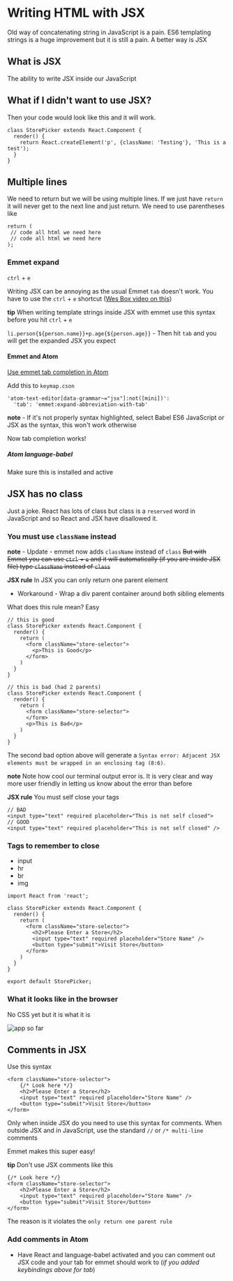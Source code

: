 # Writing HTML with JSX
Old way of concatenating string in JavaScript is a pain. ES6 templating strings is a huge improvement but it is still a pain. A better way is JSX

## What is JSX
The ability to write JSX inside our JavaScript

## What if I didn't want to use JSX?
Then your code would look like this and it will work.

```
class StorePicker extends React.Component {
  render() {
    return React.createElement('p', {className: 'Testing'}, 'This is a test');
  }
}
```

## Multiple lines
We need to return but we will be using multiple lines. If we just have `return` it will never get to the next line and just return. We need to use parentheses like

```
return (
 // code all html we need here
 // code all html we need here
);
```

### Emmet expand
`ctrl` + `e`

Writing JSX can be annoying as the usual Emmet `tab` doesn't work. You have to use the `ctrl` + `e` shortcut ([Wes Box video on this](http://wesbos.com/emmet-react-jsx-sublime/))

**tip** When writing template strings inside JSX with emmet use this syntax before you hit `ctrl` + `e`

`li.person{${person.name}}+p.age{${person.age}}` - Then hit `tab` and you will get the expanded JSX you expect

#### Emmet and Atom
[Use emmet tab completion in Atom](https://gist.github.com/mxstbr/361ddb22057f0a01762240be209321f0)

Add this to `keymap.cson`

```
'atom-text-editor[data-grammar~="jsx"]:not([mini])':
  'tab': 'emmet:expand-abbreviation-with-tab'
```

**note** - If it's not properly syntax highlighted, select Babel ES6 JavaScript or JSX as the syntax, this won't work otherwise

Now tab completion works!

##### Atom language-babel
Make sure this is installed and active

## JSX has no class
Just a joke. React has lots of class but class is a `reserved` word in JavaScript and so React and JSX have disallowed it. 

### You must use `className` instead
**note** - Update - emmet now adds `className` instead of `class`
~~But with Emmet you can use `ctrl` + `e` and it will automatically (if you are inside JSX file) type `className` instead of `class`~~

**JSX rule** In JSX you can only return one parent element

* Workaround - Wrap a div parent container around both sibling elements

What does this rule mean? Easy

```
// this is good
class StorePicker extends React.Component {
  render() {
    return (
      <form className="store-selector">
        <p>This is Good</p>
      </form>
    )
  }
}

// this is bad (had 2 parents)
class StorePicker extends React.Component {
  render() {
    return (
      <form className="store-selector">
      </form>
      <p>This is Bad</p>
    )
  }
}
```

The second bad option above will generate a `Syntax error: Adjacent JSX elements must be wrapped in an enclosing tag (8:6)`.

**note** Note how cool our terminal output error is. It is very clear and way more user friendly in letting us know about the error than before

**JSX rule** You must self close your tags

```
// BAD
<input type="text" required placeholder="This is not self closed">
// GOOD
<input type="text" required placeholder="This is not self closed" />
```

### Tags to remember to close
* input
* hr
* br
* img

```
import React from 'react';

class StorePicker extends React.Component {
  render() {
    return (
      <form className="store-selector">
        <h2>Please Enter a Store</h2>
        <input type="text" required placeholder="Store Name" />
        <button type="submit">Visit Store</button>
      </form>
    )
  }
}

export default StorePicker;
```

### What it looks like in the browser
No CSS yet but it is what it is

![app so far](https://i.imgur.com/86gzcGa.png)

## Comments in JSX
Use this syntax

```
<form className="store-selector">
    {/* Look here */}
    <h2>Please Enter a Store</h2>
    <input type="text" required placeholder="Store Name" />
    <button type="submit">Visit Store</button>
</form>
```

Only when inside JSX do you need to use this syntax for comments. When outside JSX and in JavaScript, use the standard `//` or `/* multi-line` comments

Emmet makes this super easy!

**tip** Don't use JSX comments like this

```
{/* Look here */}
<form className="store-selector">
    <h2>Please Enter a Store</h2>
    <input type="text" required placeholder="Store Name" />
    <button type="submit">Visit Store</button>
</form>
```

The reason is it violates the `only return one parent rule`

### Add comments in Atom
* Have React and language-babel activated and you can comment out JSX code and your tab for emmet should work to (_if you added keybindings above for tab_)
